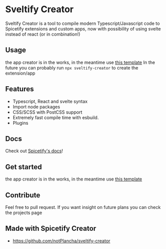 # Sveltify Creator

Sveltify Creator is a tool to compile modern Typescript/Javascript code to Spicetify extensions and custom apps, now with possibility of using svelte instead of react (or in combination!)

## Usage 
the app creator is in the works, in the meantime use [this template](https://github.com/notPlancha/sveltify-template)
In the future you can probably run `npx sveltify-creator` to create the extension/app

## Features
- Typescript, React and svelte syntax
- Import node packages
- CSS/SCSS with PostCSS support
- Extremely fast compile time with esbuild.
- Plugins

## Docs
Check out [Spicetify's docs](https://spicetify.app/docs/development/spicetify-creator/the-basics)!

## Get started
the app creator is in the works, in the meantime use [this template](https://github.com/notPlancha/sveltify-template)

## Contribute
Feel free to pull request. If you want insight on future plans you can check the projects page

## Made with Spicetify Creator
- https://github.com/notPlancha/sveltify-creator
